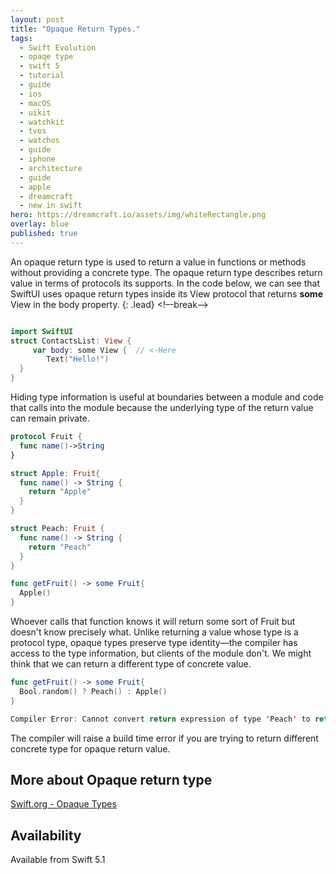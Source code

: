 ```yaml
---
layout: post
title: "Opaque Return Types."
tags:
  - Swift Evolution
  - opaqe type
  - swift 5
  - tutorial
  - guide
  - ios
  - macOS
  - uikit
  - watchkit
  - tvos
  - watchos
  - guide
  - iphone
  - architecture
  - guide
  - apple
  - dreamcraft
  - new in swift
hero: https://dreamcraft.io/assets/img/whiteRectangle.png
overlay: blue
published: true
---
```


An opaque return type is used to return a value in functions or methods without providing a concrete type. The opaque return type describes return value in terms of protocols its supports. In the code below, we can see that SwiftUI uses opaque return types inside its View protocol that returns **some** View in the body property.
{: .lead}
<!–-break-–>
```swift

import SwiftUI
struct ContactsList: View {
     var body: some View {  // <-Here
        Text("Hello!")
  }
}
```

Hiding type information is useful at boundaries between a module and code that calls into the module because the underlying type of the return value can remain private. 
```swift
protocol Fruit {
  func name()->String
}

struct Apple: Fruit{
  func name() -> String {
    return "Apple"
  }
}

struct Peach: Fruit {
  func name() -> String {
    return "Peach"
  }
}

func getFruit() -> some Fruit{
  Apple()
}
```
Whoever calls that function knows it will return some sort of Fruit but doesn't know precisely what. Unlike returning a value whose type is a protocol type, opaque types preserve type identity—the compiler has access to the type information, but clients of the module don't. We might think that we can return a different type of concrete value.
```swift
func getFruit() -> some Fruit{
  Bool.random() ? Peach() : Apple()
}

Compiler Error: Cannot convert return expression of type 'Peach' to return type 'some Fruit'
```
The compiler will raise a build time error if you are trying to return different concrete type for opaque return value.


##  More about Opaque return type

[Swift.org - Opaque Types][swiftOrgLink]


##  Availability  

Available from Swift 5.1

[swiftOrgLink]:     https://docs.swift.org/swift-book/LanguageGuide/OpaqueTypes.html

